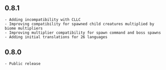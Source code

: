 **0.8.1**
 ---
 ```
 - Adding incompatibility with CLLC
 - Improving compatibility for spawned child creatures multiplied by biome multipliers
 - Improving multiplier compatibility for spawn command and boss spawns
 - Adding initial translations for 26 languages
 ```

**0.8.0**
 ---
 ```
 - Public release
 ```